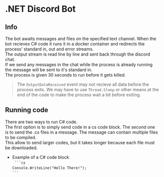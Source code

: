 # .NET Discord Bot

## Info
The bot awaits messages and files on the specified text channel.
When the bot recieves C# code it runs it in a docker container and redirects the process' standard in, out and error streams.\
The output stream is read line by line and sent back through the discord chat.\
If we send any messages in the chat while the process is already running the message will be sent to it's standard in.\
The process is given 30 seconds to run before it gets killed.

> The `OutputDataReceived` event may not recieve all data before the process exits.
> We may have to use `Thread.Sleep` or other means at the end of the code to make the process wait a bit before exiting.

## Running code
There are two ways to run C# code.\
The first option is to simply send code in a cs code block.
The second one is to send the .cs files in a message. The message can contain multiple files to be compiled.\
This allow to send larger codes, but it takes longer because each file must be downloaded.

* Example of a C# code block\
` ```cs`<br>
`Console.WriteLine("Hello There!");`<br>
` ``` `
